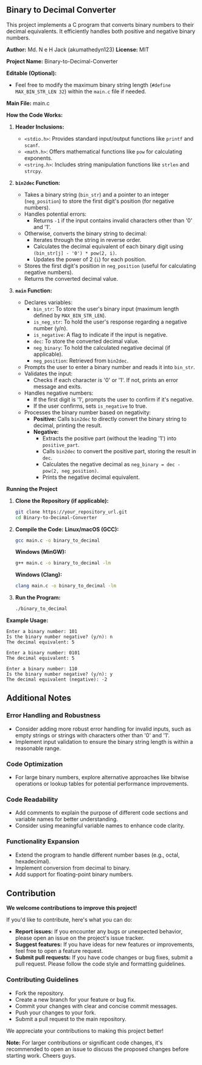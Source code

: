 ## Binary to Decimal Converter

This project implements a C program that converts binary numbers to their decimal equivalents. It efficiently handles both positive and negative binary numbers.

**Author:** Md. N e H Jack (akumathedyn123)
**License:** MIT

**Project Name:** Binary-to-Decimal-Converter

**Editable (Optional):**

* Feel free to modify the maximum binary string length (`#define MAX_BIN_STR_LEN 32`) within the `main.c` file if needed.

**Main File:** main.c

**How the Code Works:**

1. **Header Inclusions:**
   - `<stdio.h>`: Provides standard input/output functions like `printf` and `scanf`.
   - `<math.h>`: Offers mathematical functions like `pow` for calculating exponents.
   - `<string.h>`: Includes string manipulation functions like `strlen` and `strcpy`.

2. **`bin2dec` Function:**
   - Takes a binary string (`bin_str`) and a pointer to an integer (`neg_position`) to store the first digit's position (for negative numbers).
   - Handles potential errors:
     - Returns `-1` if the input contains invalid characters other than '0' and '1'.
   - Otherwise, converts the binary string to decimal:
     - Iterates through the string in reverse order.
     - Calculates the decimal equivalent of each binary digit using `(bin_str[j] - '0') * pow(2, i)`.
     - Updates the power of 2 (`i`) for each position.
   - Stores the first digit's position in `neg_position` (useful for calculating negative numbers).
   - Returns the converted decimal value.

3. **`main` Function:**
   - Declares variables:
     - `bin_str`: To store the user's binary input (maximum length defined by `MAX_BIN_STR_LEN`).
     - `is_neg_str`: To hold the user's response regarding a negative number (y/n).
     - `is_negative`: A flag to indicate if the input is negative.
     - `dec`: To store the converted decimal value.
     - `neg_binary`: To hold the calculated negative decimal (if applicable).
     - `neg_position`: Retrieved from `bin2dec`.
   - Prompts the user to enter a binary number and reads it into `bin_str`.
   - Validates the input:
     - Checks if each character is '0' or '1'. If not, prints an error message and exits.
   - Handles negative numbers:
     - If the first digit is '1', prompts the user to confirm if it's negative.
     - If the user confirms, sets `is_negative` to true.
   - Processes the binary number based on negativity:
     - **Positive:** Calls `bin2dec` to directly convert the binary string to decimal, printing the result.
     - **Negative:**
       - Extracts the positive part (without the leading '1') into `positive_part`.
       - Calls `bin2dec` to convert the positive part, storing the result in `dec`.
       - Calculates the negative decimal as `neg_binary = dec - pow(2, neg_position)`.
       - Prints the negative decimal equivalent.

**Running the Project**

1. **Clone the Repository (if applicable):**
   ```bash
   git clone https://your_repository_url.git
   cd Binary-to-Decimal-Converter
   ```

2. **Compile the Code:**
   **Linux/macOS (GCC):**
   ```bash
   gcc main.c -o binary_to_decimal
   ```
   **Windows (MinGW):**
   ```bash
   g++ main.c -o binary_to_decimal -lm
   ```
   **Windows (Clang):**
   ```bash
   clang main.c -o binary_to_decimal -lm
   ```

3. **Run the Program:**
   ```bash
   ./binary_to_decimal
   ```

**Example Usage:**

```
Enter a binary number: 101
Is the binary number negative? (y/n): n
The decimal equivalent: 5

Enter a binary number: 0101
The decimal equivalent: 5

Enter a binary number: 110
Is the binary number negative? (y/n): y
The decimal equivalent (negative): -2
```

## Additional Notes

### Error Handling and Robustness
* Consider adding more robust error handling for invalid inputs, such as empty strings or strings with characters other than '0' and '1'.
* Implement input validation to ensure the binary string length is within a reasonable range.

### Code Optimization
* For large binary numbers, explore alternative approaches like bitwise operations or lookup tables for potential performance improvements.

### Code Readability
* Add comments to explain the purpose of different code sections and variable names for better understanding.
* Consider using meaningful variable names to enhance code clarity.

### Functionality Expansion
* Extend the program to handle different number bases (e.g., octal, hexadecimal).
* Implement conversion from decimal to binary.
* Add support for floating-point binary numbers.


## Contribution

**We welcome contributions to improve this project!**

If you'd like to contribute, here's what you can do:

* **Report issues:** If you encounter any bugs or unexpected behavior, please open an issue on the project's issue tracker.
* **Suggest features:** If you have ideas for new features or improvements, feel free to open a feature request.
* **Submit pull requests:** If you have code changes or bug fixes, submit a pull request. Please follow the code style and formatting guidelines.

### Contributing Guidelines

* Fork the repository.
* Create a new branch for your feature or bug fix.
* Commit your changes with clear and concise commit messages.
* Push your changes to your fork.
* Submit a pull request to the main repository.

We appreciate your contributions to making this project better!

**Note:** For larger contributions or significant code changes, it's recommended to open an issue to discuss the proposed changes before starting work. Cheers guys.
